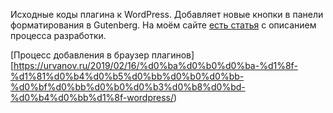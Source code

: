 
Исходные коды плагина к WordPress. Добавляет новые кнопки в панели
форматирования в Gutenberg. На моём сайте
[есть статья](https://urvanov.ru/2019/02/03/%d0%bf%d0%bb%d0%b0%d0%b3%d0%b8%d0%bd-%d0%b4%d0%bb%d1%8f-wordpress-%d1%81-gutenberg-format-api/)
с описанием процесса разработки.

[Процесс добавления в браузер плагинов][https://urvanov.ru/2019/02/16/%d0%ba%d0%b0%d0%ba-%d1%8f-%d1%81%d0%b4%d0%b5%d0%bb%d0%b0%d0%bb-%d0%bf%d0%bb%d0%b0%d0%b3%d0%b8%d0%bd-%d0%b4%d0%bb%d1%8f-wordpress/)


